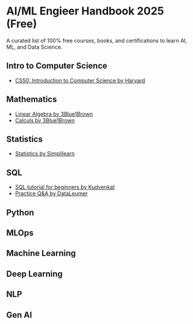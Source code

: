 # AI/ML Engieer Handbook 2025 (Free)
A curated list of 100% free courses, books, and certifications to learn AI, ML, and Data Science.

## Intro to Computer Science
- [CS50: Introduction to Computer Science by Harvard]([https://cs50.harvard.edu/](https://cs50.harvard.edu/x/2025/))

## Mathematics
- [Linear Algebra by 3Blue1Brown](https://www.3blue1brown.com/topics/linear-algebra)
- [Calculs by 3Blue1Brown](https://www.3blue1brown.com/topics/calculus)

## Statistics
- [Statistics by Simplilearn](https://www.youtube.com/watch?v=HCnRxR50j7w)

## SQL
- [SQL tutorial for beginners by Kudvenkat](https://www.pragimtech.com/courses/sql-server-tutorial-for-beginners/)
- [Practice Q&A by DataLeumer](https://datalemur.com/questions?category=SQL)

## Python 


## MLOps

## Machine Learning

## Deep Learning

## NLP

## Gen AI
